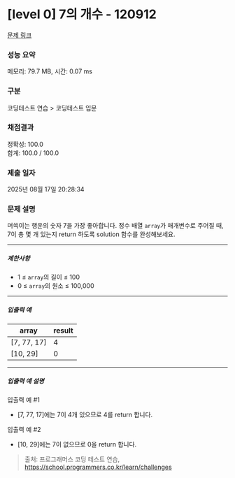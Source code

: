# [level 0] 7의 개수 - 120912 

[문제 링크](https://school.programmers.co.kr/learn/courses/30/lessons/120912) 

### 성능 요약

메모리: 79.7 MB, 시간: 0.07 ms

### 구분

코딩테스트 연습 > 코딩테스트 입문

### 채점결과

정확성: 100.0<br/>합계: 100.0 / 100.0

### 제출 일자

2025년 08월 17일 20:28:34

### 문제 설명

<p>머쓱이는 행운의 숫자 7을 가장 좋아합니다. 정수 배열 <code>array</code>가 매개변수로 주어질 때, 7이 총 몇 개 있는지 return 하도록 solution 함수를 완성해보세요.</p>

<hr>

<h5>제한사항</h5>

<ul>
<li>1 ≤ <code>array</code>의 길이 ≤ 100</li>
<li>0 ≤ <code>array</code>의 원소 ≤ 100,000</li>
</ul>

<hr>

<h5>입출력 예</h5>
<table class="table">
        <thead><tr>
<th>array</th>
<th>result</th>
</tr>
</thead>
        <tbody><tr>
<td>[7, 77, 17]</td>
<td>4</td>
</tr>
<tr>
<td>[10, 29]</td>
<td>0</td>
</tr>
</tbody>
      </table>
<hr>

<h5>입출력 예 설명</h5>

<p>입출력 예 #1</p>

<ul>
<li>[7, 77, 17]에는 7이 4개 있으므로 4를 return 합니다.</li>
</ul>

<p>입출력 예 #2</p>

<ul>
<li>[10, 29]에는 7이 없으므로 0을 return 합니다.</li>
</ul>


> 출처: 프로그래머스 코딩 테스트 연습, https://school.programmers.co.kr/learn/challenges